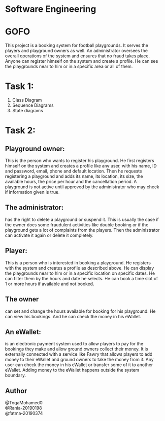 # Software Engineering 
# GOFO 
This project is a booking system for football playgrounds. It serves the players and playground owners as well. An administrator oversees the overall operations of the system and ensures that no fraud takes place. 
Anyone can register himself on the system and create a profile. He can see the playgrounds near to him or in a specific area or all of them. 

# Task 1:
1. Class Diagram<br>
2. Sequence Diagrams <br>
3. State diagrams
# Task 2:
## Playground owner:
This is the person who wants to register his playground. He first registers himself on the system and creates a profile like any user, with his name, ID and password, email, phone and default location. Then he requests registering a playground and adds its name, its location, its size, the available hours, the price per hour and the cancellation period. A playground is not active until approved by the administrator who may check if information given is true.
## The administrator: 
has the right to delete a playground or suspend it.
This is usually the case if the owner does some fraudulent activities like double booking or if the playground gets a lot of complaints from the players.
Then the administrator can activate it again or delete it completely. 
## Player:
This is a person who is interested in booking a playground. He registers with the system and creates a profile as described above.
He can display the playgrounds near to him or in a specific location on specific dates. He can filter them by the hours and date he selects. 
He can book a time slot of 1 or more hours if available and not booked.
## The owner 
can set and change the hours available for booking for his playground. He can view his bookings. And he can check the money in his eWallet. 
## An eWallet:
is an electronic payment system used to allow players to pay for the bookings they make and allow ground owners collect their money. 
It is externally connected with a service like Fawry that allows players to add money to their eWallet and ground owners to take the money from it.
Any user can check the money in his eWallet or transfer some of it to another eWallet. Adding money to the eWallet happens outside the system boundary.
 ## Author 
@ToqaMohamed0 <br>
@Rania-20190198<br>
@fatma-20190374
